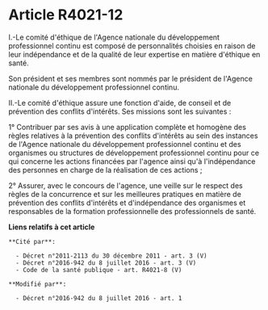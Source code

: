 # Article R4021-12

I.-Le comité d'éthique de l'Agence nationale du développement professionnel continu est composé de personnalités choisies en
raison de leur indépendance et de la qualité de leur expertise en matière d'éthique en santé. 

Son président et ses membres sont nommés par le président de l'Agence nationale du développement professionnel continu. 

II.-Le comité d'éthique assure une fonction d'aide, de conseil et de prévention des conflits d'intérêts. Ses missions sont
les suivantes : 

1° Contribuer par ses avis à une application complète et homogène des règles relatives à la prévention des conflits
d'intérêts au sein des instances de l'Agence nationale du développement professionnel continu et des organismes ou structures
de développement professionnel continu pour ce qui concerne les actions financées par l'agence ainsi qu'à l'indépendance des
personnes en charge de la réalisation de ces actions ; 

2° Assurer, avec le concours de l'agence, une veille sur le respect des règles de la concurrence et sur les meilleures
pratiques en matière de prévention des conflits d'intérêts et d'indépendance des organismes et responsables de la formation
professionnelle des professionnels de santé.

**Liens relatifs à cet article**

	**Cité par**:

	  - Décret n°2011-2113 du 30 décembre 2011 - art. 3 (V)
	  - Décret n°2016-942 du 8 juillet 2016 - art. 3 (V)
	  - Code de la santé publique - art. R4021-8 (V)

	**Modifié par**:

	  - Décret n°2016-942 du 8 juillet 2016 - art. 1
